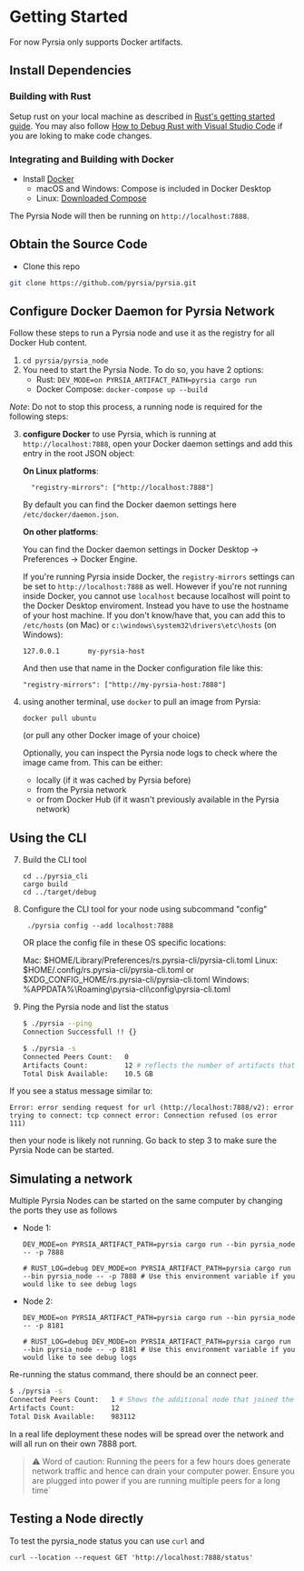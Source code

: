 # Getting Started

For now Pyrsia only supports Docker artifacts.

## Install Dependencies

### Building with Rust

Setup rust on your local machine as described in [Rust's getting started guide](https://www.rust-lang.org/learn/get-started).
You may also follow [How to Debug Rust with Visual Studio Code](https://www.forrestthewoods.com/blog/how-to-debug-rust-with-visual-studio-code/)
if you are loking to make code changes.

### Integrating and Building with Docker

- Install [Docker](https://www.docker.com/get-started)
    * macOS and Windows: Compose is included in Docker Desktop
    * Linux: [Downloaded Compose](https://github.com/docker/compose#linux)

The Pyrsia Node will then be running on `http://localhost:7888`.

## Obtain the Source Code

- Clone this repo 

```sh
git clone https://github.com/pyrsia/pyrsia.git
```

## Configure Docker Daemon for Pyrsia Network

Follow these steps to run a Pyrsia node and use it as the registry for all Docker Hub content.

1. `cd pyrsia/pyrsia_node`
2. You need to start the Pyrsia Node. To do so, you have 2 options:
   - Rust: `DEV_MODE=on PYRSIA_ARTIFACT_PATH=pyrsia cargo run`
   - Docker Compose: `docker-compose up --build`

*Note*: Do not to stop this process, a running node is required for the 
following steps:

3. **configure Docker** to use Pyrsia, which is running at `http://localhost:7888`,
    open your Docker daemon settings and add this entry in the root JSON object:

    **On Linux platforms**:

    ```
      "registry-mirrors": ["http://localhost:7888"]
    ```

    By default you can find the Docker daemon settings here `/etc/docker/daemon.json`.

    **On other platforms**:

    You can find the Docker daemon settings in Docker Desktop -> Preferences -> Docker Engine.

    If you're running Pyrsia inside Docker, the `registry-mirrors` settings can be set to `http://localhost:7888` as well. However if you're not running inside Docker, you cannot use `localhost` because localhost will point to the Docker Desktop enviroment. Instead you have to use the hostname of your host machine. If you don't know/have that, you can add this to `/etc/hosts` (on Mac) or `c:\windows\system32\drivers\etc\hosts` (on Windows):

    ```
    127.0.0.1       my-pyrsia-host
    ```

    And then use that name in the Docker configuration file like this:
    ```
    "registry-mirrors": ["http://my-pyrsia-host:7888"]
    ```

7. using another terminal, use `docker` to pull an image from Pyrsia:

    ```
    docker pull ubuntu
    ```
   (or pull any other Docker image of your choice)

    Optionally, you can inspect the Pyrsia node logs to check where the image came from. This can be either:

    - locally (if it was cached by Pyrsia before)
    - from the Pyrsia network
    - or from Docker Hub (if it wasn't previously available in the Pyrsia network)

## Using the CLI

7. Build the CLI tool

   ```
   cd ../pyrsia_cli
   cargo build
   cd ../target/debug
   ```

8. Configure the CLI tool for your node using subcommand "config" 

   ```
    ./pyrsia config --add localhost:7888
    ```

   OR place the config file in these OS specific locations:

   Mac:  $HOME/Library/Preferences/rs.pyrsia-cli/pyrsia-cli.toml
   Linux: $HOME/.config/rs.pyrsia-cli/pyrsia-cli.toml or $XDG_CONFIG_HOME/rs.pyrsia-cli/pyrsia-cli.toml
   Windows: %APPDATA%\\Roaming\\pyrsia-cli\\config\\pyrsia-cli.toml

    

9. Ping the Pyrsia node and list the status

    ```sh
    $ ./pyrsia --ping
    Connection Successfull !! {}
    ```

    ```sh
    $ ./pyrsia -s
    Connected Peers Count:   0
    Artifacts Count:         12 # reflects the number of artifacts that the pyrsia_node has stored on the network
    Total Disk Available:    10.5 GB
    ```

If you see a status message similar to:

```
Error: error sending request for url (http://localhost:7888/v2): error trying to connect: tcp connect error: Connection refused (os error 111)
```

then your node is likely not running. Go back to step 3 to make sure the Pyrsia Node can be started.

## Simulating a network

Multiple Pyrsia Nodes can be started on the same computer by changing the ports they use as follows


- Node 1:

   ```
   DEV_MODE=on PYRSIA_ARTIFACT_PATH=pyrsia cargo run --bin pyrsia_node -- -p 7888

   # RUST_LOG=debug DEV_MODE=on PYRSIA_ARTIFACT_PATH=pyrsia cargo run --bin pyrsia_node -- -p 7888 # Use this environment variable if you would like to see debug logs
   ```

- Node 2:

   ```
   DEV_MODE=on PYRSIA_ARTIFACT_PATH=pyrsia cargo run --bin pyrsia_node -- -p 8181

   # RUST_LOG=debug DEV_MODE=on PYRSIA_ARTIFACT_PATH=pyrsia cargo run --bin pyrsia_node -- -p 8181 # Use this environment variable if you would like to see debug logs
   ```

Re-running the status command, there should be an connect peer.

```sh 
$ ./pyrsia -s
Connected Peers Count:   1 # Shows the additional node that joined the list of peers
Artifacts Count:         12
Total Disk Available:    983112
```

In a real life deployment these nodes will be spread over the network and will all run on their own 7888 port.

> ⚠️ Word of caution: Running the peers for a few hours does generate network traffic and hence can drain your computer power. Ensure you are plugged into power if you are running multiple peers for a long time`

## Testing a Node directly

To test the pyrsia_node status you can use `curl`  and

```
curl --location --request GET 'http://localhost:7888/status'
```
